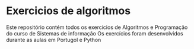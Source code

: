 # Exercicios de algoritmos
Este repositório contém todos os exercícios de Algoritmos e Programação do curso de Sistemas de informação
Os exercícios foram desenvolvidos durante as aulas em Portugol e Python
